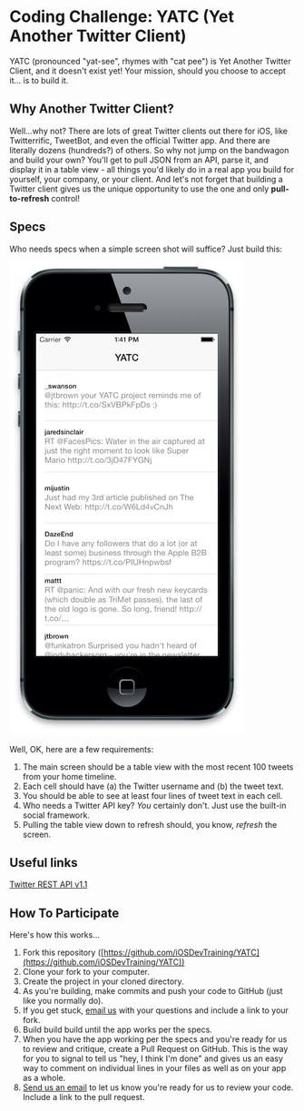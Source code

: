 Coding Challenge: YATC (Yet Another Twitter Client)
====

YATC (pronounced "yat-see", rhymes with "cat pee") is Yet Another Twitter Client, and it doesn't exist yet! Your mission, should you choose to accept it... is to build it.

## Why Another Twitter Client?
Well...why not? There are lots of great Twitter clients out there for iOS, like Twitterrific, TweetBot, and even the official Twitter app. And there are literally dozens (hundreds?) of others. So why not jump on the bandwagon and build your own? You'll get to pull JSON from an API, parse it, and display it in a table view - all things you'd likely do in a real app you build for yourself, your company, or your client. And let's not forget that building a Twitter client gives us the unique opportunity to use the one and only **pull-to-refresh** control!

## Specs
Who needs specs when a simple screen shot will suffice? Just build this:

![YATC screenshot](screenshot.png)

Well, OK, here are a few requirements:

1. The main screen should be a table view with the most recent 100 tweets from your home timeline.
2. Each cell should have (a) the Twitter username and (b) the tweet text.
3. You should be able to see at least four lines of tweet text in each cell.
4. Who needs a Twitter API key? *You* certainly don't. Just use the built-in social framework.
5. Pulling the table view down to refresh should, you know, *refresh* the screen.

## Useful links
[Twitter REST API v1.1](https://dev.twitter.com/docs/api/1.1)

## How To Participate
Here's how this works...

1. Fork this repository ([https://github.com/iOSDevTraining/YATC](https://github.com/iOSDevTraining/YATC))
2. Clone your fork to your computer.
3. Create the project in your cloned directory.
4. As you're building, make commits and push your code to GitHub (just like you normally do).
5. If you get stuck, [email us](mailto:iosdevtraining@roadfiresoftware.com) with your questions and include a link to your fork.
6. Build build build until the app works per the specs.
7. When you have the app working per the specs and you're ready for us to review and critique, create a Pull Request on GitHub. This is the way for you to signal to tell us "hey, I think I'm done" and gives us an easy way to comment on individual lines in your files as well as on your app as a whole.
8. [Send us an email](iosdevtraining@roadfiresoftware.com) to let us know you're ready for us to review your code. Include a link to the pull request.
